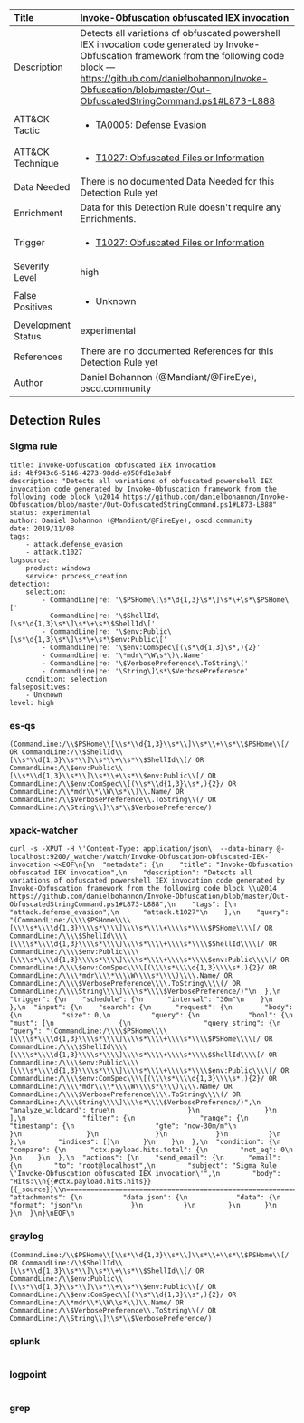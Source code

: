 | Title                | Invoke-Obfuscation obfuscated IEX invocation                                                                                                                                                 |
|:---------------------|:------------------------------------------------------------------------------------------------------------------------------------------------------------|
| Description          | Detects all variations of obfuscated powershell IEX invocation code generated by Invoke-Obfuscation framework from the following code block — https://github.com/danielbohannon/Invoke-Obfuscation/blob/master/Out-ObfuscatedStringCommand.ps1#L873-L888                                                                                                                                           |
| ATT&amp;CK Tactic    |  <ul><li>[TA0005: Defense Evasion](https://attack.mitre.org/tactics/TA0005)</li></ul>  |
| ATT&amp;CK Technique | <ul><li>[T1027: Obfuscated Files or Information](https://attack.mitre.org/techniques/T1027)</li></ul>  |
| Data Needed          |  There is no documented Data Needed for this Detection Rule yet  |
| Enrichment           |  Data for this Detection Rule doesn't require any Enrichments.  |
| Trigger              | <ul><li>[T1027: Obfuscated Files or Information](../Triggers/T1027.md)</li></ul>  |
| Severity Level       | high |
| False Positives      | <ul><li>Unknown</li></ul>  |
| Development Status   | experimental |
| References           |  There are no documented References for this Detection Rule yet  |
| Author               | Daniel Bohannon (@Mandiant/@FireEye), oscd.community |


## Detection Rules

### Sigma rule

```
title: Invoke-Obfuscation obfuscated IEX invocation
id: 4bf943c6-5146-4273-98dd-e958fd1e3abf
description: "Detects all variations of obfuscated powershell IEX invocation code generated by Invoke-Obfuscation framework from the following code block \u2014 https://github.com/danielbohannon/Invoke-Obfuscation/blob/master/Out-ObfuscatedStringCommand.ps1#L873-L888"
status: experimental
author: Daniel Bohannon (@Mandiant/@FireEye), oscd.community
date: 2019/11/08
tags:
    - attack.defense_evasion
    - attack.t1027
logsource:
    product: windows
    service: process_creation
detection:
    selection:
        - CommandLine|re: '\$PSHome\[\s*\d{1,3}\s*\]\s*\+\s*\$PSHome\['
        - CommandLine|re: '\$ShellId\[\s*\d{1,3}\s*\]\s*\+\s*\$ShellId\['
        - CommandLine|re: '\$env:Public\[\s*\d{1,3}\s*\]\s*\+\s*\$env:Public\['
        - CommandLine|re: '\$env:ComSpec\[(\s*\d{1,3}\s*,){2}'
        - CommandLine|re: '\*mdr\*\W\s*\)\.Name'
        - CommandLine|re: '\$VerbosePreference\.ToString\('
        - CommandLine|re: '\String\]\s*\$VerbosePreference'
    condition: selection
falsepositives:
    - Unknown
level: high

```





### es-qs
    
```
(CommandLine:/\\$PSHome\\[\\s*\\d{1,3}\\s*\\]\\s*\\+\\s*\\$PSHome\\[/ OR CommandLine:/\\$ShellId\\[\\s*\\d{1,3}\\s*\\]\\s*\\+\\s*\\$ShellId\\[/ OR CommandLine:/\\$env:Public\\[\\s*\\d{1,3}\\s*\\]\\s*\\+\\s*\\$env:Public\\[/ OR CommandLine:/\\$env:ComSpec\\[(\\s*\\d{1,3}\\s*,){2}/ OR CommandLine:/\\*mdr\\*\\W\\s*\\)\\.Name/ OR CommandLine:/\\$VerbosePreference\\.ToString\\(/ OR CommandLine:/\\String\\]\\s*\\$VerbosePreference/)
```


### xpack-watcher
    
```
curl -s -XPUT -H \'Content-Type: application/json\' --data-binary @- localhost:9200/_watcher/watch/Invoke-Obfuscation-obfuscated-IEX-invocation <<EOF\n{\n  "metadata": {\n    "title": "Invoke-Obfuscation obfuscated IEX invocation",\n    "description": "Detects all variations of obfuscated powershell IEX invocation code generated by Invoke-Obfuscation framework from the following code block \\u2014 https://github.com/danielbohannon/Invoke-Obfuscation/blob/master/Out-ObfuscatedStringCommand.ps1#L873-L888",\n    "tags": [\n      "attack.defense_evasion",\n      "attack.t1027"\n    ],\n    "query": "(CommandLine:/\\\\$PSHome\\\\[\\\\s*\\\\d{1,3}\\\\s*\\\\]\\\\s*\\\\+\\\\s*\\\\$PSHome\\\\[/ OR CommandLine:/\\\\$ShellId\\\\[\\\\s*\\\\d{1,3}\\\\s*\\\\]\\\\s*\\\\+\\\\s*\\\\$ShellId\\\\[/ OR CommandLine:/\\\\$env:Public\\\\[\\\\s*\\\\d{1,3}\\\\s*\\\\]\\\\s*\\\\+\\\\s*\\\\$env:Public\\\\[/ OR CommandLine:/\\\\$env:ComSpec\\\\[(\\\\s*\\\\d{1,3}\\\\s*,){2}/ OR CommandLine:/\\\\*mdr\\\\*\\\\W\\\\s*\\\\)\\\\.Name/ OR CommandLine:/\\\\$VerbosePreference\\\\.ToString\\\\(/ OR CommandLine:/\\\\String\\\\]\\\\s*\\\\$VerbosePreference/)"\n  },\n  "trigger": {\n    "schedule": {\n      "interval": "30m"\n    }\n  },\n  "input": {\n    "search": {\n      "request": {\n        "body": {\n          "size": 0,\n          "query": {\n            "bool": {\n              "must": [\n                {\n                  "query_string": {\n                    "query": "(CommandLine:/\\\\$PSHome\\\\[\\\\s*\\\\d{1,3}\\\\s*\\\\]\\\\s*\\\\+\\\\s*\\\\$PSHome\\\\[/ OR CommandLine:/\\\\$ShellId\\\\[\\\\s*\\\\d{1,3}\\\\s*\\\\]\\\\s*\\\\+\\\\s*\\\\$ShellId\\\\[/ OR CommandLine:/\\\\$env:Public\\\\[\\\\s*\\\\d{1,3}\\\\s*\\\\]\\\\s*\\\\+\\\\s*\\\\$env:Public\\\\[/ OR CommandLine:/\\\\$env:ComSpec\\\\[(\\\\s*\\\\d{1,3}\\\\s*,){2}/ OR CommandLine:/\\\\*mdr\\\\*\\\\W\\\\s*\\\\)\\\\.Name/ OR CommandLine:/\\\\$VerbosePreference\\\\.ToString\\\\(/ OR CommandLine:/\\\\String\\\\]\\\\s*\\\\$VerbosePreference/)",\n                    "analyze_wildcard": true\n                  }\n                }\n              ],\n              "filter": {\n                "range": {\n                  "timestamp": {\n                    "gte": "now-30m/m"\n                  }\n                }\n              }\n            }\n          }\n        },\n        "indices": []\n      }\n    }\n  },\n  "condition": {\n    "compare": {\n      "ctx.payload.hits.total": {\n        "not_eq": 0\n      }\n    }\n  },\n  "actions": {\n    "send_email": {\n      "email": {\n        "to": "root@localhost",\n        "subject": "Sigma Rule \'Invoke-Obfuscation obfuscated IEX invocation\'",\n        "body": "Hits:\\n{{#ctx.payload.hits.hits}}{{_source}}\\n================================================================================\\n{{/ctx.payload.hits.hits}}",\n        "attachments": {\n          "data.json": {\n            "data": {\n              "format": "json"\n            }\n          }\n        }\n      }\n    }\n  }\n}\nEOF\n
```


### graylog
    
```
(CommandLine:/\\$PSHome\\[\\s*\\d{1,3}\\s*\\]\\s*\\+\\s*\\$PSHome\\[/ OR CommandLine:/\\$ShellId\\[\\s*\\d{1,3}\\s*\\]\\s*\\+\\s*\\$ShellId\\[/ OR CommandLine:/\\$env:Public\\[\\s*\\d{1,3}\\s*\\]\\s*\\+\\s*\\$env:Public\\[/ OR CommandLine:/\\$env:ComSpec\\[(\\s*\\d{1,3}\\s*,){2}/ OR CommandLine:/\\*mdr\\*\\W\\s*\\)\\.Name/ OR CommandLine:/\\$VerbosePreference\\.ToString\\(/ OR CommandLine:/\\String\\]\\s*\\$VerbosePreference/)
```


### splunk
    
```

```


### logpoint
    
```

```


### grep
    
```

```



